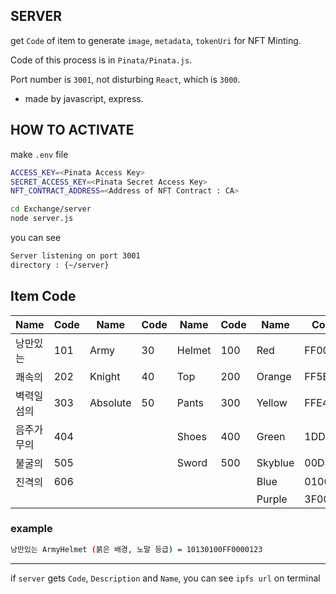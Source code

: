 ## SERVER
get `Code` of item to generate `image`, `metadata`, `tokenUri` for NFT Minting.

Code of this process is in `Pinata/Pinata.js`.

Port number is `3001`, not disturbing `React`, which is `3000`.

- made by javascript, express.

## HOW TO ACTIVATE

make `.env` file
```bash
ACCESS_KEY=<Pinata Access Key>
SECRET_ACCESS_KEY=<Pinata Secret Access Key>
NFT_CONTRACT_ADDRESS=<Address of NFT Contract : CA>
```

```bash
cd Exchange/server
node server.js
```

you can see 
```bash
Server listening on port 3001
directory : {~/server}
```

## Item Code

| Name       | Code | Name    | Code | Name   | Code | Name      | Code | Name   | Code |
|------------|------|---------|------|--------|------|-----------|------|--------|------|
| 낭만있는    | 101  | Army    | 30   | Helmet | 100  | Red       | FF0000 | Normal | 123 |
| 쾌속의      | 202  | Knight  | 40   | Top    | 200  | Orange    | FF5E00 | Epic | 234 |
| 벽력일섬의  | 303  | Absolute| 50   | Pants  | 300  | Yellow    | FFE400 | Unique | 345 | 
| 음주가무의  | 404  |         |      | Shoes  | 400  | Green     | 1DDB16 | Legendary | 456|
| 불굴의      | 505  |         |      | Sword  | 500  | Skyblue   | 00D8FF |
| 진격의      | 606  |         |      |        |      | Blue      | 0100FF |
|            |      |         |      |        |      | Purple    | 3F0099 |


### example 
```bash
낭만있는 ArmyHelmet (붉은 배경, 노말 등급) = 10130100FF0000123
```
-----
if `server` gets `Code`, `Description` and `Name`, you can see `ipfs url` on terminal
